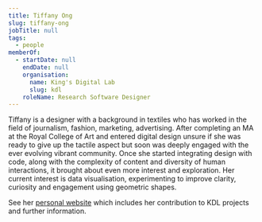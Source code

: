 ```yaml
---
title: Tiffany Ong
slug: tiffany-ong
jobTitle: null
tags:
  - people
memberOf:
  - startDate: null
    endDate: null
    organisation:
      name: King's Digital Lab
      slug: kdl
    roleName: Research Software Designer
---
```


Tiffany is a designer with a background in textiles who has worked in the field of journalism, fashion, marketing, advertising. After completing an MA at the Royal College of Art and entered digital design unsure if she was ready to give up the tactile aspect but soon was deeply engaged with the ever evolving vibrant community. Once she started integrating design with code, along with the complexity of content and diversity of human interactions, it brought about even more interest and exploration. Her current interest is data visualisation, experimenting to improve clarity, curiosity and engagement using geometric shapes.

See her [personal website](https://ongtiffany.github.io/) which includes her contribution to KDL projects and further information.
